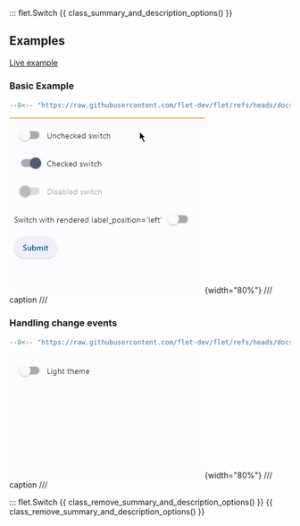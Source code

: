 ::: flet.Switch
{{ class_summary_and_description_options() }}

## Examples

[Live example](https://flet-controls-gallery.fly.dev/input/switch)

### Basic Example

```python
--8<-- "https://raw.githubusercontent.com/flet-dev/flet/refs/heads/docs/sdk/python/examples/controls/switch/basic.py"
```

![basic](https://raw.githubusercontent.com/flet-dev/flet/docs/sdk/python/examples/controls/switch/media/basic.gif){width="80%"}
/// caption
///

### Handling change events

```python
--8<-- "https://raw.githubusercontent.com/flet-dev/flet/refs/heads/docs/sdk/python/examples/controls/switch/handling-events.py"
```

![handling-events](https://raw.githubusercontent.com/flet-dev/flet/docs/sdk/python/examples/controls/switch/media/handling-events.gif){width="80%"}
/// caption
///

::: flet.Switch
{{ class_remove_summary_and_description_options() }}
{{ class_remove_summary_and_description_options() }}
